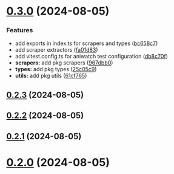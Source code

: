 # [0.3.0](https://github.com/ghoshRitesh12/aniwatch/compare/v0.2.3...v0.3.0) (2024-08-05)


### Features

* add exports in index.ts for scrapers and types ([bc658c7](https://github.com/ghoshRitesh12/aniwatch/commit/bc658c70866ad61d3ff068ebe2b7b435d80686a7))
* add scraper extractors ([fa01d83](https://github.com/ghoshRitesh12/aniwatch/commit/fa01d83031486272924ed86ea99b533648569c70))
* add vitest.config.ts for aniwatch test configuration ([db8c70f](https://github.com/ghoshRitesh12/aniwatch/commit/db8c70feb273694201de462390be44493ed88faf))
* **scrapers:** add pkg scrapers ([967dbb0](https://github.com/ghoshRitesh12/aniwatch/commit/967dbb0970dfbd04be63be012cf52e3e3ced4ce7))
* **types:** add pkg types ([25c05c9](https://github.com/ghoshRitesh12/aniwatch/commit/25c05c99709d4b0747df78a77c19e173a98816f4))
* **utils:** add pkg utils ([61cf765](https://github.com/ghoshRitesh12/aniwatch/commit/61cf765d51220d8eafebc5ce11bbf0981f788988))



## [0.2.3](https://github.com/ghoshRitesh12/aniwatch/compare/v0.2.2...v0.2.3) (2024-08-05)



## [0.2.2](https://github.com/ghoshRitesh12/aniwatch/compare/v0.2.1...v0.2.2) (2024-08-05)



## [0.2.1](https://github.com/ghoshRitesh12/aniwatch/compare/v0.2.0...v0.2.1) (2024-08-05)



# [0.2.0](https://github.com/ghoshRitesh12/aniwatch/compare/v0.1.0...v0.2.0) (2024-08-05)



